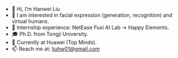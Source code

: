 - 👋 Hi, I’m Hanwei Liu
- 👀 I am interested in facial expression (generation, recognition) and virtual humans.
- 🧪 Internship experience: NetEase Fuxi AI Lab → Happy Elements.
- 🎓 Ph.D. from Tongji University.
- 💼 Currently at Huawei (Top Minds).
- 📫 Reach me at: liuhw01@gmail.com

<!---
liuhw01/liuhw01 is a ✨ special ✨ repository because its `README.md` (this file) appears on your GitHub profile.
You can click the Preview link to take a look at your changes.
--->
